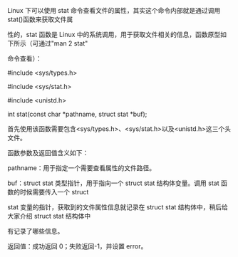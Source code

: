 Linux 下可以使用 stat 命令查看文件的属性，其实这个命令内部就是通过调用 stat()函数来获取文件属

性的，stat 函数是 Linux 中的系统调用，用于获取文件相关的信息，函数原型如下所示（可通过"man 2 stat"

命令查看）：

#include <sys/types.h>

#include <sys/stat.h>

#include <unistd.h>

int stat(const char \*pathname, struct stat \*buf);

首先使用该函数需要包含<sys/types.h>、<sys/stat.h>以及<unistd.h>这三个头文件。

函数参数及返回值含义如下：

pathname：用于指定一个需要查看属性的文件路径。

buf：struct stat 类型指针，用于指向一个 struct stat 结构体变量。调用 stat 函数的时候需要传入一个 struct

stat 变量的指针，获取到的文件属性信息就记录在 struct stat 结构体中，稍后给大家介绍 struct stat 结构体中

有记录了哪些信息。

返回值：成功返回 0；失败返回-1，并设置 error。
